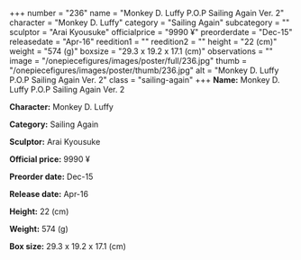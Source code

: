 +++
number = "236"
name = "Monkey D. Luffy P.O.P Sailing Again Ver. 2"
character = "Monkey D. Luffy"
category = "Sailing Again"
subcategory = ""
sculptor = "Arai Kyousuke"
officialprice = "9990 ¥"
preorderdate = "Dec-15"
releasedate = "Apr-16"
reedition1 = ""
reedition2 = ""
height = "22 (cm)"
weight = "574 (g)"
boxsize = "29.3 x 19.2 x 17.1 (cm)"
observations = ""
image = "/onepiecefigures/images/poster/full/236.jpg"
thumb = "/onepiecefigures/images/poster/thumb/236.jpg"
alt = "Monkey D. Luffy P.O.P Sailing Again Ver. 2"
class = "sailing-again"
+++
**Name:** Monkey D. Luffy P.O.P Sailing Again Ver. 2

**Character:** Monkey D. Luffy

**Category:** Sailing Again 

**Sculptor:** Arai Kyousuke

**Official price:** 9990 ¥

**Preorder date:** Dec-15

**Release date:** Apr-16

**Height:** 22 (cm)

**Weight:** 574 (g)

**Box size:** 29.3 x 19.2 x 17.1 (cm)

